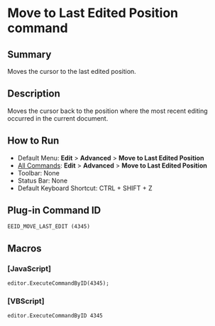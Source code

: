 # Move to Last Edited Position command

## Summary

Moves the cursor to the last edited position.

## Description

Moves the cursor back to the position where the most recent editing occurred in the current document.

## How to Run

- Default Menu: **Edit** \> **Advanced** \> **Move to Last Edited Position**
- [All Commands](../tools/all_commands): **Edit** \> **Advanced**
\> **Move to Last Edited Position**
- Toolbar: None
- Status Bar: None
- Default Keyboard Shortcut: CTRL + SHIFT + Z

## Plug-in Command ID

```
EEID_MOVE_LAST_EDIT (4345)```

## Macros

### \[JavaScript\]

```
editor.ExecuteCommandByID(4345);
```

### \[VBScript\]

```
editor.ExecuteCommandByID 4345
```
